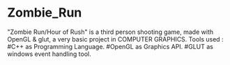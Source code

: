 # Zombie_Run
"Zombie Run/Hour of Rush" is a third person shooting game, made with OpenGL & glut, a very basic project in COMPUTER GRAPHICS. Tools used : #C++ as Programming Language. #OpenGL as Graphics API. #GLUT as windows event handling tool.
